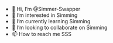 - 👋 Hi, I’m @Simmer-Swapper
- 👀 I’m interested in Simming
- 🌱 I’m currently learning Simming
- 💞️ I’m looking to collaborate on Simming
- 📫 How to reach me SSS

<!---
Simmer-Swapper/Simmer-Swapper is a ✨ special ✨ repository because its `README.md` (this file) appears on your GitHub profile.
You can click the Preview link to take a look at your changes.
--->
